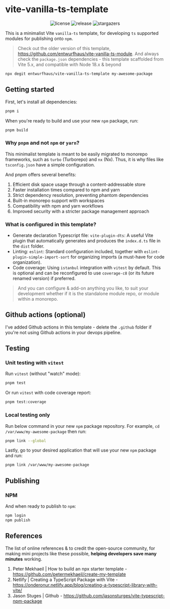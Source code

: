 # vite-vanilla-ts-template

<p align="center">
    <img alt="license" src="https://img.shields.io/github/license/entwurfhaus/vite-vanilla-ts-module?style=flat-square" />
    <img alt="release" src="https://img.shields.io/github/v/tag/entwurfhaus/vite-vanilla-ts-template?label=release&style=flat-square" />
    <img alt="stargazers" src="https://img.shields.io/github/stars/entwurfhaus/vite-vanilla-ts-template?style=flat-square" />
</p>

This is a minimalist Vite `vanilla-ts` template, for developing `ts` supported modules for publishing onto `npm`.

> Check out the older version of this template, https://github.com/entwurfhaus/vite-vanilla-ts-module.
> And always check the `package.json` dependencies - this template scaffolded from Vite 5.x, and compatible with Node 18.x & beyond

```bash
npx degit entwurfhaus/vite-vanilla-ts-template my-awesome-package
```

## Getting started

First, let's install all dependencies:

```bash
pnpm i
```

When you're ready to build and use your new `npm` package, run:

```bash
pnpm build
```

### Why `pnpm` and not `npm` or `yarn`?

This minimalist template is meant to be easily migrated to monorepo frameworks, such as `turbo` (Turborepo) and `nx` (Nx). Thus, it is why files like `tsconfig.json` have a simple configuration.

And pnpm offers several benefits:

1. Efficient disk space usage through a content-addressable store
2. Faster installation times compared to npm and yarn
3. Strict dependency resolution, preventing phantom dependencies
4. Built-in monorepo support with workspaces
5. Compatibility with npm and yarn workflows
6. Improved security with a stricter package management approach

### What is configured in this template?

- Generate declaration Typescript file: `vite-plugin-dts`: A useful Vite plugin that automatically generates and produces the `index.d.ts` file in the `dist` folder.
- Linting: `eslint`: Standard configuration included, together with `eslint-plugin-simple-import-sort` for organizing imports (a must-have for code organization).
- Code coverage: Using `istanbul` integration with `vitest` by default. This is optional and can be reconfigured to use `coverage-c8` (or its future renamed version) if preferred.

> And you can configure & add-on anything you like, to suit your development whether if it is the standalone module repo, or module within a monorepo.

## Github actions (optional)

I've added Github actions in this template - delete the `.github` folder if you're not using Github actions in your devops pipeline.

## Testing

### Unit testing with `vitest`

Run `vitest` (without "watch" mode):

```bash
pnpm test
```

Or run `vitest` with code coverage report:

```bash
pnpm test:coverage
```

### Local testing only

Run below command in your new `npm` package repository. For example, `cd /var/www/my-awesome-package` then run:

```bash
pnpm link --global
```

Lastly, go to your desired application that will use your new `npm` package and run:

```bash
pnpm link /var/www/my-awesome-package
```

## Publishing

### NPM

And when ready to publish to `npm`:

```bash
npm login
npm publish
```

## References

The list of online references & to credit the open-source community, for making mini projects like these possible, **helping developers save many minutes** working.

1. Peter Mekhaeil | How to build an npx starter template - https://github.com/petermekhaeil/create-my-template
2. Netlify | Creating a TypeScript Package with Vite - https://onderonur.netlify.app/blog/creating-a-typescript-library-with-vite/
3. Jason Stuges | Github - https://github.com/jasonsturges/vite-typescript-npm-package
